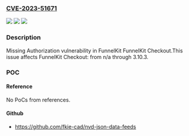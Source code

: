 ### [CVE-2023-51671](https://cve.mitre.org/cgi-bin/cvename.cgi?name=CVE-2023-51671)
![](https://img.shields.io/static/v1?label=Product&message=FunnelKit%20Checkout&color=blue)
![](https://img.shields.io/static/v1?label=Version&message=n%2Fa&color=blue)
![](https://img.shields.io/static/v1?label=Vulnerability&message=CWE-862%20Missing%20Authorization&color=brighgreen)

### Description

Missing Authorization vulnerability in FunnelKit FunnelKit Checkout.This issue affects FunnelKit Checkout: from n/a through 3.10.3.

### POC

#### Reference
No PoCs from references.

#### Github
- https://github.com/fkie-cad/nvd-json-data-feeds

